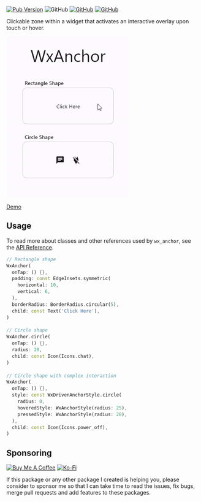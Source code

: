 [![Pub Version](https://img.shields.io/pub/v/wx_anchor)](https://pub.dev/packages/wx_anchor) ![GitHub](https://img.shields.io/github/license/davigmacode/flutter_wx_anchor) [![GitHub](https://badgen.net/badge/icon/buymeacoffee?icon=buymeacoffee&color=yellow&label)](https://www.buymeacoffee.com/davigmacode) [![GitHub](https://badgen.net/badge/icon/ko-fi?icon=kofi&color=red&label)](https://ko-fi.com/davigmacode)

Clickable zone within a widget that activates an interactive overlay upon touch or hover.

[![Preview](https://github.com/davigmacode/flutter_wx_anchor/raw/main/media/preview.gif)](https://davigmacode.github.io/flutter_wx_anchor)

[Demo](https://davigmacode.github.io/flutter_wx_anchor)

## Usage

To read more about classes and other references used by `wx_anchor`, see the [API Reference](https://pub.dev/documentation/wx_anchor/latest/).

```dart
// Rectangle shape
WxAnchor(
  onTap: () {},
  padding: const EdgeInsets.symmetric(
    horizontal: 10,
    vertical: 6,
  ),
  borderRadius: BorderRadius.circular(5),
  child: const Text('Click Here'),
)

// Circle shape
WxAnchor.circle(
  onTap: () {},
  radius: 20,
  child: const Icon(Icons.chat),
)

// Circle shape with complex interaction
WxAnchor(
  onTap: () {},
  style: const WxDrivenAnchorStyle.circle(
    radius: 0,
    hoveredStyle: WxAnchorStyle(radius: 25),
    pressedStyle: WxAnchorStyle(radius: 20),
  ),
  child: const Icon(Icons.power_off),
)
```

## Sponsoring

<a href="https://www.buymeacoffee.com/davigmacode" target="_blank"><img src="https://cdn.buymeacoffee.com/buttons/v2/default-yellow.png" alt="Buy Me A Coffee" height="45"></a>
<a href="https://ko-fi.com/davigmacode" target="_blank"><img src="https://storage.ko-fi.com/cdn/brandasset/kofi_s_tag_white.png" alt="Ko-Fi" height="45"></a>

If this package or any other package I created is helping you, please consider to sponsor me so that I can take time to read the issues, fix bugs, merge pull requests and add features to these packages.